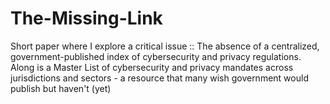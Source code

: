 # The-Missing-Link
Short paper where I explore a critical issue ::  The absence of a centralized, government-published index of cybersecurity and privacy regulations.  Along is a  Master List of cybersecurity and privacy mandates across jurisdictions and sectors - a resource that many wish government would publish but haven't (yet)
